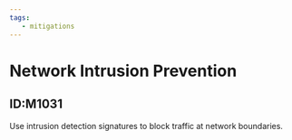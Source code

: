 ```yaml
---
tags:
   - mitigations
---
```

# Network Intrusion Prevention
## ID:M1031
Use intrusion detection signatures to block traffic at network boundaries.
